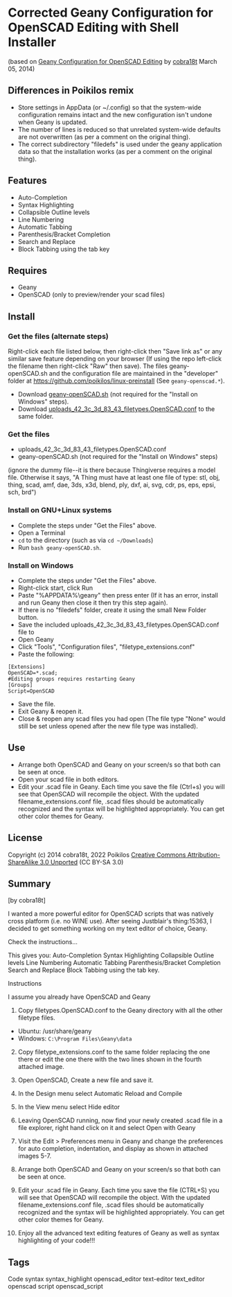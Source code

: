# Corrected Geany Configuration for OpenSCAD Editing with Shell Installer
(based on [Geany Configuration for OpenSCAD Editing](https://www.thingiverse.com/thing:263620) by [cobra18t](https://www.thingiverse.com/cobra18t) March 05, 2014)

## Differences in Poikilos remix
- Store settings in AppData (or ~/.config) so that the system-wide configuration remains intact and the new configuration isn't undone when Geany is updated.
- The number of lines is reduced so that unrelated system-wide defaults are not overwritten (as per a comment on the original thing).
- The correct subdirectory "filedefs" is used under the geany application data so that the installation works (as per a comment on the original thing).

## Features
- Auto-Completion
- Syntax Highlighting
- Collapsible Outline levels
- Line Numbering
- Automatic Tabbing
- Parenthesis/Bracket Completion
- Search and Replace
- Block Tabbing using the tab key

## Requires
- Geany
- OpenSCAD (only to preview/render your scad files)

## Install

### Get the files (alternate steps)
Right-click each file listed below, then right-click then "Save link as" or any similar save feature depending on your browser (If using the repo left-click the filename then right-click "Raw" then save). The files geany-openSCAD.sh and the configuration file are maintained in the "developer" folder at <https://github.com/poikilos/linux-preinstall> (See `geany-openscad.*`).
- Download [geany-openSCAD.sh](https://github.com/poikilos/linux-preinstall/raw/master/developer/geany-openscad.sh) (not required for the "Install on Windows" steps).
- Download [uploads_42_3c_3d_83_43_filetypes.OpenSCAD.conf](https://github.com/poikilos/linux-preinstall/raw/master/developer/uploads_42_3c_3d_83_43_filetypes.OpenSCAD.conf) to the same folder.

### Get the files
- uploads_42_3c_3d_83_43_filetypes.OpenSCAD.conf
- geany-openSCAD.sh (not required for the "Install on Windows" steps)

(ignore the dummy file--it is there because Thingiverse requires a model file. Otherwise it says, "A Thing must have at least one file of type: stl, obj, thing, scad, amf, dae, 3ds, x3d, blend, ply, dxf, ai, svg, cdr, ps, eps, epsi, sch, brd")


### Install on GNU+Linux systems
- Complete the steps under "Get the Files" above.
- Open a Terminal
- `cd` to the directory (such as via `cd ~/Downloads`)
- Run `bash geany-openSCAD.sh`.

### Install on Windows
- Complete the steps under "Get the Files" above.
- Right-click start, click Run
- Paste "%APPDATA%\geany" then press enter (If it has an error, install and run Geany then close it then try this step again).
- If there is no "filedefs" folder, create it using the small New Folder button.
- Save the included uploads_42_3c_3d_83_43_filetypes.OpenSCAD.conf file to
- Open Geany
- Click "Tools", "Configuration files", "filetype_extensions.conf"
- Paste the following:

```
[Extensions]
OpenSCAD=*.scad;
#Editing groups requires restarting Geany
[Groups]
Script=OpenSCAD
```

- Save the file.
- Exit Geany & reopen it.
- Close & reopen any scad files you had open (The file type "None" would still be set unless opened after the new file type was installed).


## Use
- Arrange both OpenSCAD and Geany on your screen/s so that both can be seen at once.
- Open your scad file in both editors.
- Edit your .scad file in Geany. Each time you save the file (Ctrl+s) you will see that OpenSCAD will recompile the object. With the updated filename\_extensions.conf file, .scad files should be automatically recognized and the syntax will be highlighted appropriately. You can get other color themes for Geany.

## License
Copyright (c) 2014 cobra18t, 2022 Poikilos
[Creative Commons Attribution-ShareAlike 3.0 Unported](https://creativecommons.org/licenses/by-sa/3.0/) (CC BY-SA 3.0)

## Summary
[by cobra18t]

I wanted a more powerful editor for OpenSCAD scripts that was natively cross platform (i.e. no WINE use). After seeing Justblair's thing:15363, I decided to get something working on my text editor of choice, Geany.

Check the instructions...

This gives you:
Auto-Completion
Syntax Highlighting
Collapsible Outline levels
Line Numbering
Automatic Tabbing
Parenthesis/Bracket Completion
Search and Replace
Block Tabbing using the tab key.

Instructions

I assume you already have OpenSCAD and Geany

1. Copy filetypes.OpenSCAD.conf to the Geany directory with all the other filetype files.
  - Ubuntu: /usr/share/geany
  - Windows: `C:\Program Files\Geany\data`

2. Copy filetype\_extensions.conf to the same folder replacing the one there or edit the one there with the two lines shown in the fourth attached image.

3. Open OpenSCAD, Create a new file and save it.

4. In the Design menu select Automatic Reload and Compile

5. In the View menu select Hide editor

6. Leaving OpenSCAD running, now find your newly created .scad file in a file explorer, right hand click on it and select Open with Geany

7. Visit the Edit > Preferences menu in Geany and change the preferences for auto completion, indentation, and display as shown in attached images 5-7.

8. Arrange both OpenSCAD and Geany on your screen/s so that both can be seen at once.

9. Edit your .scad file in Geany. Each time you save the file (CTRL+S) you will see that OpenSCAD will recompile the object. With the updated filename\_extensions.conf file, .scad files should be automatically recognized and the syntax will be highlighted appropriately. You can get other color themes for Geany.

10. Enjoy all the advanced text editing features of Geany as well as syntax highlighting of your code!!!

## Tags
Code syntax syntax_highlight openscad_editor text-editor text_editor openscad script openscad_script
